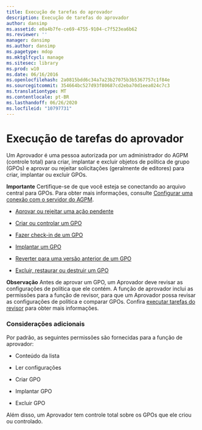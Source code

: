 ```yaml
---
title: Execução de tarefas do aprovador
description: Execução de tarefas do aprovador
author: dansimp
ms.assetid: e0a4b7fe-ce69-4755-9104-c7f523ea6b62
ms.reviewer: ''
manager: dansimp
ms.author: dansimp
ms.pagetype: mdop
ms.mktglfcycl: manage
ms.sitesec: library
ms.prod: w10
ms.date: 06/16/2016
ms.openlocfilehash: 2a0815bdd6c34a7a23b27075b3b5367757c1f84e
ms.sourcegitcommit: 354664bc527d93f80687cd2eba70d1eea024c7c3
ms.translationtype: MT
ms.contentlocale: pt-BR
ms.lasthandoff: 06/26/2020
ms.locfileid: "10797731"
---
```

# Execução de tarefas do aprovador


Um Aprovador é uma pessoa autorizada por um administrador do AGPM (controle total) para criar, implantar e excluir objetos de política de grupo (GPOs) e aprovar ou rejeitar solicitações (geralmente de editores) para criar, implantar ou excluir GPOs.

**Importante**  Certifique-se de que você esteja se conectando ao arquivo central para GPOs. Para obter mais informações, consulte [Configurar uma conexão com o servidor do AGPM](configure-an-agpm-server-connection-agpm40.md).

 

-   [Aprovar ou rejeitar uma ação pendente](approve-or-reject-a-pending-action-agpm40.md)

-   [Criar ou controlar um GPO](creating-or-controlling-a-gpo-agpm40-app.md)

-   [Fazer check-in de um GPO](check-in-a-gpo-agpm40.md)

-   [Implantar um GPO](deploy-a-gpo-agpm40.md)

-   [Reverter para uma versão anterior de um GPO](roll-back-to-an-earlier-version-of-a-gpo-agpm40.md)

-   [Excluir, restaurar ou destruir um GPO](deleting-restoring-or-destroying-a-gpo-agpm40.md)

**Observação**  Antes de aprovar um GPO, um Aprovador deve revisar as configurações de política que ele contém. A função de aprovador inclui as permissões para a função de revisor, para que um Aprovador possa revisar as configurações de política e comparar GPOs. Confira [executar tarefas do revisor](performing-reviewer-tasks-agpm40.md) para obter mais informações.

 

### Considerações adicionais

Por padrão, as seguintes permissões são fornecidas para a função de aprovador:

-   Conteúdo da lista

-   Ler configurações

-   Criar GPO

-   Implantar GPO

-   Excluir GPO

Além disso, um Aprovador tem controle total sobre os GPOs que ele criou ou controlado.

 

 





